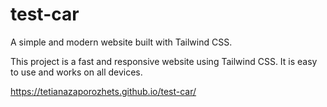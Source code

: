 # test-car
A simple and modern website built with Tailwind CSS.

This project is a fast and responsive website using Tailwind CSS. It is easy to use and works on all devices.

https://tetianazaporozhets.github.io/test-car/
